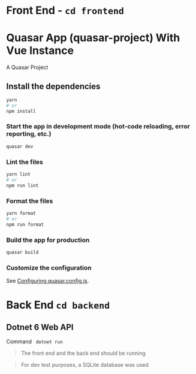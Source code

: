 # Front End - `cd frontend`

# Quasar App (quasar-project) With Vue Instance

A Quasar Project

## Install the dependencies

```bash
yarn
# or
npm install
```

### Start the app in development mode (hot-code reloading, error reporting, etc.)

```bash
quasar dev
```

### Lint the files

```bash
yarn lint
# or
npm run lint
```

### Format the files

```bash
yarn format
# or
npm run format
```

### Build the app for production

```bash
quasar build
```

### Customize the configuration

See [Configuring quasar.config.js](https://v2.quasar.dev/quasar-cli-vite/quasar-config-js).

# Back End `cd backend`

## Dotnet 6 Web API

Command
` dotnet run`

> The front end and the back end should be running

> For dev test purposes, a SQLite database was used
